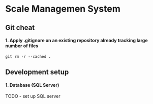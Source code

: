 # Scale Managemen System

## Git cheat

#### 1. Apply .gitignore on an existing repository already tracking large number of files
    git rm -r --cached .

## Development setup

#### 1. Database (SQL Server)

TODO - set up SQL server
